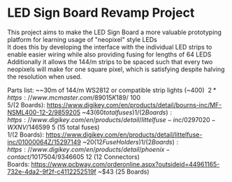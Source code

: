 # LED Sign Board Revamp Project
This project aims to make the LED Sign Board a more valuable prototyping platform for learning usage of "neopixel" style LEDs  
It does this by developing the interface with the individual LED strips to enable easier wiring while also providing fusing for lengths of 64 LEDS  
Additionally it allows the 144/m strips to be spaced such that every two neopixels will make for one square pixel, which is satisfying despite halving the resolution when used.  

Parts list:
~~30m of 144/m WS2812 or compatible strip lights (~$400)~~  
2 * https://www.mcmaster.com/89015K189/  ~$100  
5/(2 Boards): https://www.digikey.com/en/products/detail/bourns-inc/MF-NSML400-12-2/9859205 ~$43 (60 total fuses)  
1/(2 Boards): https://www.digikey.com/en/products/detail/littelfuse-inc/0297020-WXNV/146599 ~$5 (15 total fuses)  
1/(2 Boards): https://www.digikey.com/en/products/detail/littelfuse-inc/01000064Z/15297149 ~$20 (12 Fuse Holders)  
1/(2 Boards): https://www.digikey.com/en/products/detail/phoenix-contact/1017504/9346605 ~$12 (12 Connectors)  
Boards: https://www.pcbway.com/orderonline.aspx?outsideid=44961165-732e-4da2-9f2f-c4112252519f ~$43 (25 Boards)  
